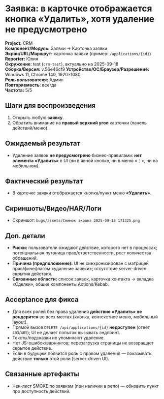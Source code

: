 # Заявка: в карточке отображается кнопка «Удалить», хотя удаление не предусмотрено

**Project:** CRM  
**Компонент/Модуль:** Заявки → Карточка заявки  
**Экран/URL/Маршрут:** карточка заявки (пример: `/applications/{id}`)  
**Reporter:** Юлия  
**Окружение:** test (`crm-test`), актуально на 2025-09-18  
**Сборка/Версия:** v.56e46cf9
**Устройство/ОС/Браузер/Разрешение:** Windows 11, Chrome 140, 1920×1080  
**Роль пользователя:** Админ  
**Повторяемость:** всегда  
**Частота:** 5/5

## Шаги для воспроизведения
1. Открыть любую **заявку**.  
2. Обратить внимание на **правый верхний угол** карточки (панель действий/меню).

## Ожидаемый результат
- Удаление заявок **не предусмотрено** бизнес-правилами: **нет элемента «Удалить»** в UI (ни в явной кнопке, ни в меню «⋮», ни на мобильном).

## Фактический результат
- В карточке заявки отображается кнопка/пункт меню **«Удалить»**.

## Скриншоты/Видео/HAR/Логи
- Скриншот: `bugs/assets/Снимок экрана 2025-09-18 171325.png`

## Доп. детали
- **Риски:** пользователи ожидают действие, которого нет в процессах; потенциальная путаница прав/ответственности, рост количества обращений.  
- **Причина (предположение):** UI не синхронизирован с матрицей прав/фичефлагом «удаление заявки»; отсутствие server-driven скрытия действия.  
- **Связанные области:** список заявок, карточка контакта → вкладка «Сделки», общие компоненты Actions/Kebab.

## Acceptance для фикса
- Для всех ролей без права удаления **действие «Удалить» не рендерится** во всех местах (кнопка, контекстное меню, мобильный layout).  
- Прямой вызов `DELETE /api/applications/{id}` **недоступен** (ответ `403`/`405`); UI не делает попыток вызывать эндпоинт.  
- Тексты/подсказки не упоминают удаление.  
- Нет JS-ошибок/варнингов; перезагрузка страницы не возвращает скрытое действие.  
- Если в будущем появится роль с правом удаления — показывать действие **только** этой роли (server-driven UI).

## Связанные артефакты
- Чек-лист SMOKE по заявкам (при наличии в репо) — обновить пункт про доступность действий.
